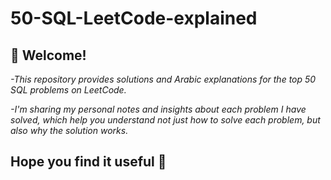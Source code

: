 # 50-SQL-LeetCode-explained
## 👋 Welcome!

_-This repository provides solutions and Arabic explanations for the top 50 SQL problems on LeetCode._

_-I'm sharing my personal notes and insights about each problem I have solved, which help you understand not just how to solve each problem, but also why the solution works._

## Hope you find it useful 💖
